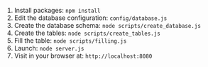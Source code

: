 1. Install packages: `npm install`
2. Edit the database configuration: `config/database.js`
3. Create the database schema: `node scripts/create_database.js`
4. Create the tables: `node scripts/create_tables.js`
5. Fill the table: `node scripts/filling.js`
6. Launch: `node server.js`
7. Visit in your browser at: `http://localhost:8080`

